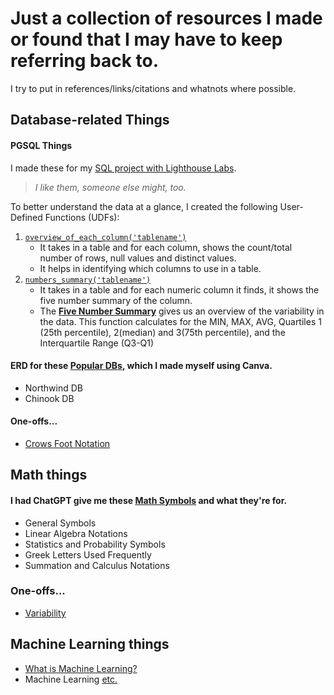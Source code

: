 # Just a collection of resources I made or found that I may have to keep referring back to.

I try to put in references/links/citations and whatnots where possible.

## Database-related Things
#### PGSQL Things
I made these for my [SQL project with Lighthouse Labs](https://github.com/kangelamw/Ang-SQL-Project).

> *I like them, someone else might, too.*

To better understand the data at a glance, I created the following User-Defined Functions (UDFs):
  1. [`overview_of_each_column('tablename')`](./dbs/PGSQL/udfs/overview_of_each_column.md)
      - It takes in a table and for each column, shows the count/total number of rows, null values and distinct values.
      - It helps in identifying which columns to use in a table.
  2. [`numbers_summary('tablename')`](./dbs/PGSQL/udfs/numbers_summary.md)
      - It takes in a table and for each numeric column it finds, it shows the five number summary of the column.
      - The **<u>Five Number Summary</u>** gives us an overview of the variability in the data. This function calculates for the MIN, MAX, AVG, Quartiles 1 (25th percentile), 2(median) and 3(75th percentile), and the Interquartile Range (Q3-Q1)

#### ERD for these [Popular DBs](./dbs/common_erds.md), which I made myself using Canva.
- Northwind DB
- Chinook DB

#### One-offs...
- [Crows Foot Notation](./dbs/crows_foot_notations.md)

## Math things
#### I had ChatGPT give me these [Math Symbols](./maths/symbols.md) and what they're for.
- General Symbols
- Linear Algebra Notations
- Statistics and Probability Symbols
- Greek Letters Used Frequently
- Summation and Calculus Notations

### One-offs...
- [Variability](./img/VARIABILITY.png)

## Machine Learning things
- [What is Machine Learning?](./machine_learning/as_defined_by_MIT.md)
- Machine Learning [etc.](./machine_learning/machine_learning_etc.md)